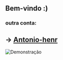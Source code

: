 ## Bem-vindo :)

### outra conta:

## -> [Antonio-henr](https://github.com/Antonio-henr)

![Demonstração](https://www.google.com/url?sa=i&url=https%3A%2F%2Fforms.app%2Fen%2Fblog%2Ffunny-developer-memes&psig=AOvVaw3L8JQIrqONIj8e-HeGr0sV&ust=1730497515596000&source=images&cd=vfe&opi=89978449&ved=0CBMQjRxqFwoTCKCIhuDLuYkDFQAAAAAdAAAAABAK)
